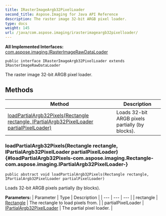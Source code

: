 ```yaml
---
title: IRasterImageArgb32PixelLoader
second_title: Aspose.Imaging for Java API Reference
description: The raster image 32-bit ARGB pixel loader.
type: docs
weight: 145
url: /java/com.aspose.imaging/irasterimageargb32pixelloader/
---
```

**All Implemented Interfaces:**
[com.aspose.imaging.IRasterImageRawDataLoader](../../com.aspose.imaging/irasterimagerawdataloader)
```
public interface IRasterImageArgb32PixelLoader extends IRasterImageRawDataLoader
```

The raster image 32-bit ARGB pixel loader.
## Methods

| Method | Description |
| --- | --- |
| [loadPartialArgb32Pixels(Rectangle rectangle, IPartialArgb32PixelLoader partialPixelLoader)](#loadPartialArgb32Pixels-com.aspose.imaging.Rectangle-com.aspose.imaging.IPartialArgb32PixelLoader-) | Loads 32-bit ARGB pixels partially (by blocks). |
### loadPartialArgb32Pixels(Rectangle rectangle, IPartialArgb32PixelLoader partialPixelLoader) {#loadPartialArgb32Pixels-com.aspose.imaging.Rectangle-com.aspose.imaging.IPartialArgb32PixelLoader-}
```
public abstract void loadPartialArgb32Pixels(Rectangle rectangle, IPartialArgb32PixelLoader partialPixelLoader)
```


Loads 32-bit ARGB pixels partially (by blocks).

**Parameters:**
| Parameter | Type | Description |
| --- | --- | --- |
| rectangle | [Rectangle](../../com.aspose.imaging/rectangle) | The rectangle to load pixels from. |
| partialPixelLoader | [IPartialArgb32PixelLoader](../../com.aspose.imaging/ipartialargb32pixelloader) | The partial pixel loader. |

